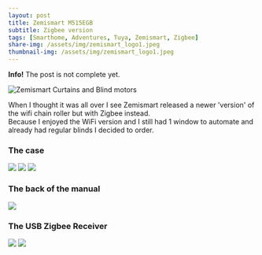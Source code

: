 ```yaml
---
layout: post
title: Zemismart M515EGB
subtitle: Zigbee version
tags: [Smarthome, Adventures, Tuya, Zemismart, Zigbee]
share-img: /assets/img/zemismart_logo1.jpeg
thumbnail-img: /assets/img/zemismart_logo1.jpeg
---
```

<div class="alert alert-info">
  <strong>Info!</strong> The post is not complete yet.
</div>

![Zemismart Curtains and Blind motors](/assets/img/zemismart_m515egb_zigbee/zemismart_m515egb_zigbee.jpg)

When I thought it was all over I see Zemismart released a newer 'version' of the wifi chain roller but with Zigbee instead.  
Because I enjoyed the WiFi version and I still had 1 window to automate and already had regular blinds I decided to order.  
  
### The case
![](/assets/img/zemismart_m515egb_zigbee/case.jpg)
![](/assets/img/zemismart_m515egb_zigbee/case_open.jpg)
![](/assets/img/zemismart_m515egb_zigbee/case_manual.jpg)
  
### The back of the manual
![](/assets/img/zemismart_m515egb_zigbee/device_back.jpg)
  
### The USB Zigbee Receiver  
![](/assets/img/zemismart_m515egb_zigbee/usb_front.jpg)
![](/assets/img/zemismart_m515egb_zigbee/usb_back.jpg)
